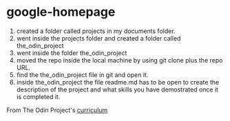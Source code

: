 # google-homepage
1. created a folder called projects in my documents folder.
2. went inside the projects folder and created a folder called the_odin_project
3. went inside the folder the_odin_project
4. moved the repo inside the local machine by using git clone plus the repo URL.
5. find the the_odin_project file in git and open it.
6. inside the_odin_project the file readme.md has to be open to create the description of the project and what skills you have demostrated once it is completed it.

From The Odin Project's [curriculum](http://www.theodinproject.com/courses/web-development-101/lessons/html-css)

